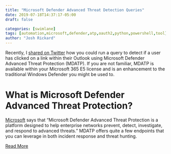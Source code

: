 ```yaml
---
title: "Microsoft Defender Advanced Threat Detection Queries"
date: 2019-07-18T14:37:17-05:00
draft: false

categories: [swimlane]
tags: [automation,microsoft,defender,atp,oauth2,python,powershell,tool]
author: "Josh Rickard"
---
```

Recently, I [shared on Twitter](https://twitter.com/MSAdministrator/status/1145778141127991302?s=20) how you could run a query to detect if a user has clicked on a link within their Outlook using Microsoft Defender Advanced Threat Protection (MDATP). If you are not familiar, MDATP is available within your Microsoft 365 E5 license and is an enhancement to the traditional Windows Defender you might be used to.

# What is Microsoft Defender Advanced Threat Protection?

[Microsoft](https://docs.microsoft.com/en-us/windows/security/threat-protection/microsoft-defender-atp/microsoft-defender-advanced-threat-protection) says that “Microsoft Defender Advanced Threat Protection is a platform designed to help enterprise networks prevent, detect, investigate, and respond to advanced threats.” MDATP offers quite a few endpoints that you can leverage in both incident response and threat hunting.

[Read More](https://swimlane.com/blog/microsoft-defender-advanced-threat-protection-queries/)
